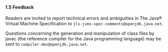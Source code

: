 #### 1.5 Feedback

Readers are invited to report technical errors and ambiguities in The Java® Virtual Machine Specification to 
`jls-jvms-spec-comments@openjdk.java.net`.

Questions concerning the generation and manipulation of class files by javac (the reference compiler for the Java 
programming language) may be sent to `compiler-dev@openjdk.java.net`.

